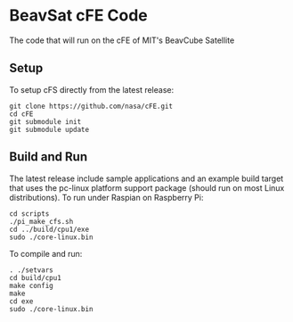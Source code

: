 # BeavSat cFE Code
The code that will run on the cFE of MIT's BeavCube Satellite

## Setup

To setup cFS directly from the latest release:

    git clone https://github.com/nasa/cFE.git
    cd cFE
    git submodule init
    git submodule update

## Build and Run

The latest release include sample applications and an example build target that uses the pc-linux platform support package (should run on most Linux distributions).
To run under Raspian on Raspberry Pi:
	
	cd scripts
	./pi_make_cfs.sh
	cd ../build/cpu1/exe
	sudo ./core-linux.bin
To compile and run:

    . ./setvars
    cd build/cpu1
    make config
    make
    cd exe
    sudo ./core-linux.bin
